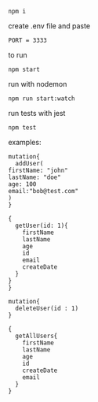 ``` 
npm i
``` 

create .env file and paste
```
PORT = 3333
```

to run
``` 
npm start
``` 
run with nodemon
```
npm run start:watch
```
run tests with jest
```
npm test
```


examples:
```
mutation{
  addUser(
firstName: "john"
lastName: "doe"
age: 100
email:"bob@test.com"
)
}
```

``` 
{
  getUser(id: 1){
    firstName
    lastName
    age
    id
    email
    createDate
  }
}
}
```

``` 
mutation{
  deleteUser(id : 1)
}
```

``` 
{
  getAllUsers{
    firstName
    lastName
    age
    id
    createDate
    email
  }
}
```
